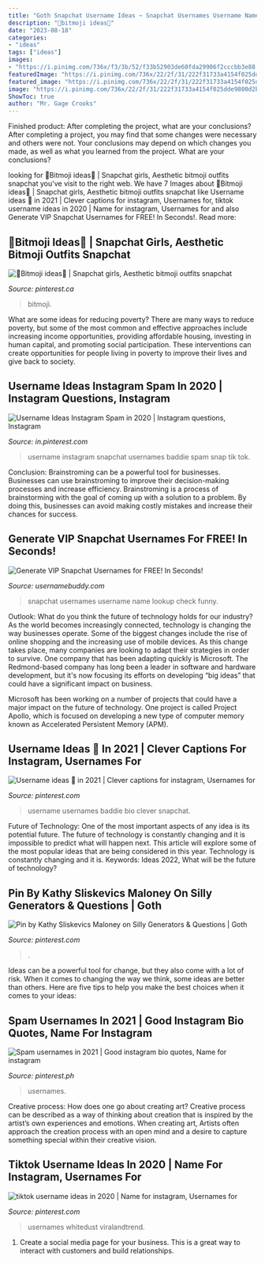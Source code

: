 ```yaml
---
title: "Goth Snapchat Username Ideas ~ Snapchat Usernames Username Name Lookup Check Funny"
description: "💛bitmoji ideas💛"
date: "2023-08-18"
categories:
- "ideas"
tags: ["ideas"]
images:
- "https://i.pinimg.com/736x/f3/3b/52/f33b52903de60fda29906f2cccbb3e88.jpg"
featuredImage: "https://i.pinimg.com/736x/22/2f/31/222f31733a4154f025dde9800d2b2822.jpg"
featured_image: "https://i.pinimg.com/736x/22/2f/31/222f31733a4154f025dde9800d2b2822.jpg"
image: "https://i.pinimg.com/736x/22/2f/31/222f31733a4154f025dde9800d2b2822.jpg"
ShowToc: true
author: "Mr. Gage Crooks"
---
```



Finished product: After completing the project, what are your conclusions?
After completing a project, you may find that some changes were necessary and others were not. Your conclusions may depend on which changes you made, as well as what you learned from the project. What are your conclusions?

	

		
looking for 💛Bitmoji ideas💛 | Snapchat girls, Aesthetic bitmoji outfits snapchat you've visit to the right web. We have 7 Images about 💛Bitmoji ideas💛 | Snapchat girls, Aesthetic bitmoji outfits snapchat like Username ideas 💛 in 2021 | Clever captions for instagram, Usernames for, tiktok username ideas in 2020 | Name for instagram, Usernames for and also Generate VIP Snapchat Usernames for FREE! In Seconds!. Read more:
		
    
## 💛Bitmoji Ideas💛 | Snapchat Girls, Aesthetic Bitmoji Outfits Snapchat

<img loading=lazy src="https://i.pinimg.com/736x/ca/fa/2e/cafa2ec81ee622d6129bea257b05f82b.jpg" onerror="this.onerror=null;this.src='https://tse3.mm.bing.net/th?id=OIP.3quqxl6VZ7Ds4DNO4c05qwAAAA&amp;pid=15.1';" alt="💛Bitmoji ideas💛 | Snapchat girls, Aesthetic bitmoji outfits snapchat">

_Source: pinterest.ca_

>bitmoji. 

	

What are some ideas for reducing poverty?
There are many ways to reduce poverty, but some of the most common and effective approaches include increasing income opportunities, providing affordable housing, investing in human capital, and promoting social participation. These interventions can create opportunities for people living in poverty to improve their lives and give back to society.

    
## Username Ideas Instagram Spam In 2020 | Instagram Questions, Instagram

<img loading=lazy src="https://i.pinimg.com/736x/d5/f1/3e/d5f13e2c81575fac69dc45811802f820.jpg" onerror="this.onerror=null;this.src='https://tse4.mm.bing.net/th?id=OIP.wo-fMLvYE-kVphDf1m7rqgHaNJ&amp;pid=15.1';" alt="Username Ideas Instagram Spam in 2020 | Instagram questions, Instagram">

_Source: in.pinterest.com_

>username instagram snapchat usernames baddie spam snap tik tok. 

	

Conclusion: Brainstroming can be a powerful tool for businesses.
Businesses can use brainstroming to improve their decision-making processes and increase efficiency. Brainstroming is a process of brainstorming with the goal of coming up with a solution to a problem. By doing this, businesses can avoid making costly mistakes and increase their chances for success.

    
## Generate VIP Snapchat Usernames For FREE! In Seconds!

<img loading=lazy src="https://www.usernamebuddy.com/wp-content/uploads/funny-snapchat-name-ideas.png" onerror="this.onerror=null;this.src='https://tse2.mm.bing.net/th?id=OIP.dq9AHxTAnGnI53SjYXP7qAHaLX&amp;pid=15.1';" alt="Generate VIP Snapchat Usernames for FREE! In Seconds!">

_Source: usernamebuddy.com_

>snapchat usernames username name lookup check funny. 

	

Outlook: What do you think the future of technology holds for our industry?
As the world becomes increasingly connected, technology is changing the way businesses operate. Some of the biggest changes include the rise of online shopping and the increasing use of mobile devices. As this change takes place, many companies are looking to adapt their strategies in order to survive. 
One company that has been adapting quickly is Microsoft. The Redmond-based company has long been a leader in software and hardware development, but it's now focusing its efforts on developing “big ideas” that could have a significant impact on business. 

Microsoft has been working on a number of projects that could have a major impact on the future of technology. One project is called Project Apollo, which is focused on developing a new type of computer memory known as Accelerated Persistent Memory (APM).

    
## Username Ideas 💛 In 2021 | Clever Captions For Instagram, Usernames For

<img loading=lazy src="https://i.pinimg.com/736x/f3/3b/52/f33b52903de60fda29906f2cccbb3e88.jpg" onerror="this.onerror=null;this.src='https://tse1.mm.bing.net/th?id=OIP.UmPgeLQ3aWBmlVd-g7SgxwHaHx&amp;pid=15.1';" alt="Username ideas 💛 in 2021 | Clever captions for instagram, Usernames for">

_Source: pinterest.com_

>username usernames baddie bio clever snapchat. 

	

Future of Technology: One of the most important aspects of any idea is its potential future. The future of technology is constantly changing and it is impossible to predict what will happen next. This article will explore some of the most popular ideas that are being considered in this year.
Technology is constantly changing and it is. Keywords: Ideas 2022, What will be the future of technology?

    
## Pin By Kathy Sliskevics Maloney On Silly Generators &amp; Questions | Goth

<img loading=lazy src="https://i.pinimg.com/736x/be/79/09/be790949500a079f8982ca5ec8d270ab.jpg" onerror="this.onerror=null;this.src='https://tse2.mm.bing.net/th?id=OIP.FDePdmvfntzLKxQYSt_u6QHaLG&amp;pid=15.1';" alt="Pin by Kathy Sliskevics Maloney on Silly Generators &amp; Questions | Goth">

_Source: pinterest.com_

>. 

	

Ideas can be a powerful tool for change, but they also come with a lot of risk. When it comes to changing the way we think, some ideas are better than others. Here are five tips to help you make the best choices when it comes to your ideas: 

    
## Spam Usernames In 2021 | Good Instagram Bio Quotes, Name For Instagram

<img loading=lazy src="https://i.pinimg.com/736x/22/2f/31/222f31733a4154f025dde9800d2b2822.jpg" onerror="this.onerror=null;this.src='https://tse3.mm.bing.net/th?id=OIP.xVC-bBy9M8IWEmSRt-8MIAHaJE&amp;pid=15.1';" alt="Spam usernames in 2021 | Good instagram bio quotes, Name for instagram">

_Source: pinterest.ph_

>usernames. 

	

Creative process: How does one go about creating art?
Creative process can be described as a way of thinking about creation that is inspired by the artist’s own experiences and emotions. When creating art, Artists often approach the creation process with an open mind and a desire to capture something special within their creative vision.

    
## Tiktok Username Ideas In 2020 | Name For Instagram, Usernames For

<img loading=lazy src="https://i.pinimg.com/736x/07/79/c1/0779c16b20721718df3b6c1d5c930d4e.jpg" onerror="this.onerror=null;this.src='https://tse3.mm.bing.net/th?id=OIP.3EqRmJ3R-QqXQqWo9Vqz5AAAAA&amp;pid=15.1';" alt="tiktok username ideas in 2020 | Name for instagram, Usernames for">

_Source: pinterest.com_

>usernames whitedust viralandtrend. 

	

1. Create a social media page for your business. This is a great way to interact with customers and build relationships.

